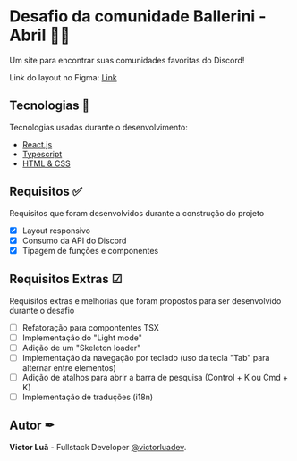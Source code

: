 # Desafio da comunidade Ballerini - Abril 👨‍💻
Um site para encontrar suas comunidades favoritas do Discord!

Link do layout no Figma: [Link](https://www.figma.com/community/file/1225204988453832602)

## Tecnologias 🚀
Tecnologias usadas durante o desenvolvimento:
- [React.js](https://react.dev/)
- [Typescript](https://www.typescriptlang.org/)
- [HTML & CSS](https://developer.mozilla.org/pt-BR/docs/Web/HTML)

## Requisitos ✅
Requisitos que foram desenvolvidos durante a construção do projeto

- [x] Layout responsivo
- [x] Consumo da API do Discord
- [x] Tipagem de funções e componentes

## Requisitos Extras ☑
Requisitos extras e melhorias que foram propostos para ser desenvolvido durante o desafio

- [ ] Refatoração para compontentes TSX
- [ ] Implementação do "Light mode"
- [ ] Adição de um "Skeleton loader"
- [ ] Implementação da navegação por teclado (uso da tecla "Tab" para alternar entre elementos)
- [ ] Adição de atalhos para abrir a barra de pesquisa (Control + K ou Cmd + K)
- [ ] Implementação de traduções (i18n)

## Autor ✒

**Victor Luã** - Fullstack Developer [@victorluadev](https://www.linkedin.com/in/victor-lua/).
